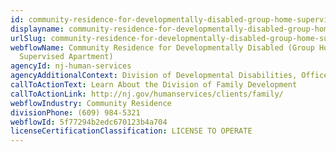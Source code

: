 ```yaml
---
id: community-residence-for-developmentally-disabled-group-home-supervised-apartment
displayname: community-residence-for-developmentally-disabled-group-home-supervised-apartment
urlSlug: community-residence-for-developmentally-disabled-group-home-supervised-apartment
webflowName: Community Residence for Developmentally Disabled (Group Home,
  Supervised Apartment)
agencyId: nj-human-services
agencyAdditionalContext: Division of Developmental Disabilities, Office of Licensing and Inspection
callToActionText: Learn About the Division of Family Development
callToActionLink: http://nj.gov/humanservices/clients/family/
webflowIndustry: Community Residence
divisionPhone: (609) 984-5321
webflowId: 5f77294b2edc670123b4a704
licenseCertificationClassification: LICENSE TO OPERATE
---
```

